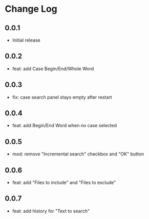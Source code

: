 # Change Log  

## 0.0.1  

- Initial release  

## 0.0.2  

- feat: add Case Begin/End/Whole Word  

## 0.0.3  

- fix: case search panel stays empty after restart  

## 0.0.4  

- feat: add Begin/End Word when no case selected  

## 0.0.5  

- mod: remove "Incremental search" checkbox and "OK" button

## 0.0.6  

- feat: add "Files to include" and "Files to exclude"

## 0.0.7  

- feat: add history for "Text to search"
